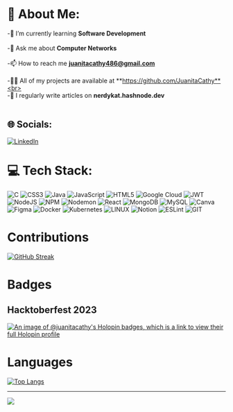 # 💫 About Me:
-🌱 I’m currently learning **Software Development**<br><br>
-💬 Ask me about **Computer Networks**<br><br>
-📫 How to reach me **juanitacathy486@gmail.com**<br><br>
-👨‍💻 All of my projects are available at **https://github.com/JuanitaCathy**<br><br>
-📝 I regularly write articles on **nerdykat.hashnode.dev** <br><br>


## 🌐 Socials:
[![LinkedIn](https://img.shields.io/badge/LinkedIn-%230077B5.svg?logo=linkedin&logoColor=white)](https://linkedin.com/in/juanita-cathy) 

# 💻 Tech Stack:
![C](https://img.shields.io/badge/c-%2300599C.svg?style=for-the-badge&logo=c&logoColor=white) ![CSS3](https://img.shields.io/badge/css3-%231572B6.svg?style=for-the-badge&logo=css3&logoColor=white) ![Java](https://img.shields.io/badge/java-%23ED8B00.svg?style=for-the-badge&logo=openjdk&logoColor=white) ![JavaScript](https://img.shields.io/badge/javascript-%23323330.svg?style=for-the-badge&logo=javascript&logoColor=%23F7DF1E) ![HTML5](https://img.shields.io/badge/html5-%23E34F26.svg?style=for-the-badge&logo=html5&logoColor=white) ![Google Cloud](https://img.shields.io/badge/GoogleCloud-%234285F4.svg?style=for-the-badge&logo=google-cloud&logoColor=white) ![JWT](https://img.shields.io/badge/JWT-black?style=for-the-badge&logo=JSON%20web%20tokens) ![NodeJS](https://img.shields.io/badge/node.js-6DA55F?style=for-the-badge&logo=node.js&logoColor=white) ![NPM](https://img.shields.io/badge/NPM-%23CB3837.svg?style=for-the-badge&logo=npm&logoColor=white) ![Nodemon](https://img.shields.io/badge/NODEMON-%23323330.svg?style=for-the-badge&logo=nodemon&logoColor=%BBDEAD) ![React](https://img.shields.io/badge/react-%2320232a.svg?style=for-the-badge&logo=react&logoColor=%2361DAFB) ![MongoDB](https://img.shields.io/badge/MongoDB-%234ea94b.svg?style=for-the-badge&logo=mongodb&logoColor=white) ![MySQL](https://img.shields.io/badge/mysql-%2300000f.svg?style=for-the-badge&logo=mysql&logoColor=white) ![Canva](https://img.shields.io/badge/Canva-%2300C4CC.svg?style=for-the-badge&logo=Canva&logoColor=white) ![Figma](https://img.shields.io/badge/figma-%23F24E1E.svg?style=for-the-badge&logo=figma&logoColor=white) ![Docker](https://img.shields.io/badge/docker-%230db7ed.svg?style=for-the-badge&logo=docker&logoColor=white) ![Kubernetes](https://img.shields.io/badge/kubernetes-%23326ce5.svg?style=for-the-badge&logo=kubernetes&logoColor=white) ![LINUX](https://img.shields.io/badge/Linux-FCC624?style=for-the-badge&logo=linux&logoColor=black) ![Notion](https://img.shields.io/badge/Notion-%23000000.svg?style=for-the-badge&logo=notion&logoColor=white) ![ESLint](https://img.shields.io/badge/ESLint-4B3263?style=for-the-badge&logo=eslint&logoColor=white) ![GIT](https://img.shields.io/badge/Git-fc6d26?style=for-the-badge&logo=git&logoColor=white)

# Contributions

[![GitHub Streak](https://streak-stats.demolab.com?user=JuanitaCathy&theme=tokyonight-duo&date_format=n%2Fj%5B%2FY%5D&hide_current_streak=true&hide_longest_streak=true)](https://git.io/streak-stats)

# Badges

## Hacktoberfest 2023

[![An image of @juanitacathy's Holopin badges, which is a link to view their full Holopin profile](https://holopin.me/juanitacathy)](https://holopin.io/@juanitacathy)

# Languages

[![Top Langs](https://github-readme-stats-git-masterrstaa-rickstaa.vercel.app/api/top-langs/?username=JuanitaCathy&theme=tokyonight)](https://github.com/JuanitaCathy/github-readme-stats)

---
[![](https://visitcount.itsvg.in/api?id=JuanitaCathy&icon=0&color=0)](https://visitcount.itsvg.in)


<!-- Proudly created with GPRM ( https://gprm.itsvg.in ) -->
